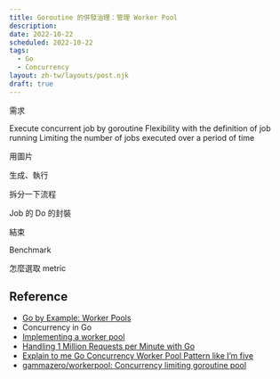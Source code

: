 ```yaml
---
title: Goroutine 的併發治理：管理 Worker Pool
description: 
date: 2022-10-22
scheduled: 2022-10-22
tags:
  - Go
  - Concurrency
layout: zh-tw/layouts/post.njk
draft: true
---
```


需求

Execute concurrent job by goroutine
Flexibility with the definition of job running
Limiting the number of jobs executed over a period of time

用圖片

生成、執行

拆分一下流程

Job 的 Do 的封裝

結束

Benchmark

怎麼選取 metric

## Reference

- [Go by Example: Worker Pools](https://gobyexample.com/worker-pools)
- Concurrency in Go
- [Implementing a worker pool](https://hspazio.github.io/2017/worker-pool/)
- [Handling 1 Million Requests per Minute with Go](http://marcio.io/2015/07/handling-1-million-requests-per-minute-with-golang/)
- [Explain to me Go Concurrency Worker Pool Pattern like I’m five](https://itnext.io/explain-to-me-go-concurrency-worker-pool-pattern-like-im-five-e5f1be71e2b0)
- [gammazero/workerpool: Concurrency limiting goroutine pool](https://github.com/gammazero/workerpool)
